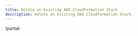 ```yaml
---
title: Delete an Existing AWS CloudFormation Stack
description: Delete an Existing AWS CloudFormation Stack.
---
```


!partial <content>
